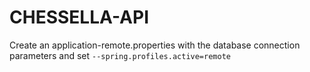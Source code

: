 # CHESSELLA-API

Create an application-remote.properties with the  database connection parameters and set `--spring.profiles.active=remote`

